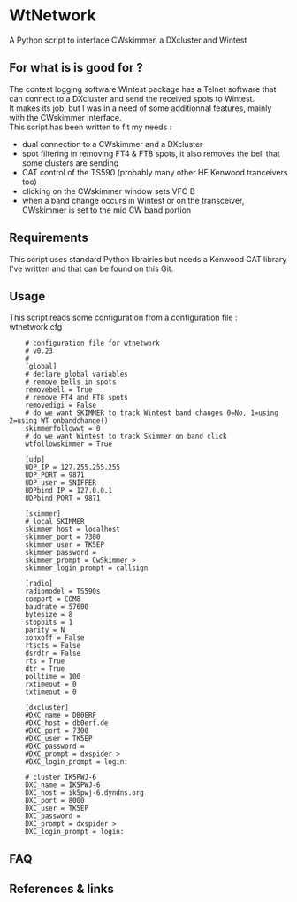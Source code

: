 # WtNetwork
A Python script to interface CWskimmer, a DXcluster and Wintest

## For what is is good for ?<br />
The contest logging software Wintest package has a Telnet software that can connect to a DXcluster and send the received spots to Wintest.<br />
It makes its job, but I was in a need of some additionnal features, mainly with the CWskimmer interface.<br />
This script has been written to fit my needs :<br />
- dual connection to a CWskimmer and a DXcluster<br />
- spot filtering in removing FT4 & FT8 spots, it also removes the bell that some clusters are sending<br />
- CAT control of the TS590 (probably many other HF Kenwood tranceivers too)<br />
- clicking on the CWskimmer window sets VFO B<br /> 
- when a band change occurs in Wintest or on the transceiver, CWskimmer is set to the mid CW band portion

## Requirements<br />
This script uses standard Python librairies but needs a Kenwood CAT library I've written and that can be found on this Git.

## Usage<br />
This script reads some configuration from a configuration file : wtnetwork.cfg

        # configuration file for wtnetwork
        # v0.23
        #
        [global]
        # declare global variables
        # remove bells in spots
        removebell = True
        # remove FT4 and FT8 spots
        removedigi = False
        # do we want SKIMMER to track Wintest band changes 0=No, 1=using  2=using WT onbandchange()
        skimmerfollowwt = 0
        # do we want Wintest to track Skimmer on band click
        wtfollowskimmer = True

        [udp]
        UDP_IP = 127.255.255.255
        UDP_PORT = 9871
        UDP_user = SNIFFER
        UDPbind_IP = 127.0.0.1
        UDPbind_PORT = 9871

        [skimmer]
        # local SKIMMER
        skimmer_host = localhost
        skimmer_port = 7300
        skimmer_user = TK5EP
        skimmer_password =
        skimmer_prompt = CwSkimmer >
        skimmer_login_prompt = callsign

        [radio]
        radiomodel = TS590s
        comport = COM8
        baudrate = 57600
        bytesize = 8
        stopbits = 1
        parity = N
        xonxoff = False
        rtscts = False
        dsrdtr = False
        rts = True
        dtr = True
        polltime = 100
        rxtimeout = 0
        txtimeout = 0

        [dxcluster]
        #DXC_name = DB0ERF
        #DXC_host = db0erf.de
        #DXC_port = 7300
        #DXC_user = TK5EP
        #DXC_password =
        #DXC_prompt = dxspider >
        #DXC_login_prompt = login:

        # cluster IK5PWJ-6
        DXC_name = IK5PWJ-6
        DXC_host = ik5pwj-6.dyndns.org
        DXC_port = 8000
        DXC_user = TK5EP
        DXC_password =
        DXC_prompt = dxspider >
        DXC_login_prompt = login:
        
## FAQ

## References & links
